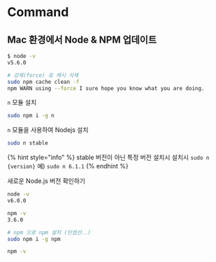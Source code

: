 # Command


## Mac 환경에서 Node & NPM 업데이트

```bash
$ node -v
v5.6.0

# 강제(force) 로 캐시 삭제
sudo npm cache clean -f
npm WARN using --force I sure hope you know what you are doing.
```


`n` 모듈 설치
```bash
sudo npm i -g n
```
`n` 모듈을 사용하여 Nodejs 설치
```bash
sudo n stable
```

{% hint style="info" %}
stable 버전이 아닌 특정 버전 설치시 설치시 `sudo n {version}` 
예) `sudo n 6.1.1` 
{% endhint %}

새로운 Node.js 버전 확인하기
```bash
node -v
v6.0.0
```



```bash
npm -v
3.6.0

# npm 으로 npm 설치 (인셉션..)
sudo npm i -g npm

npm -v
```